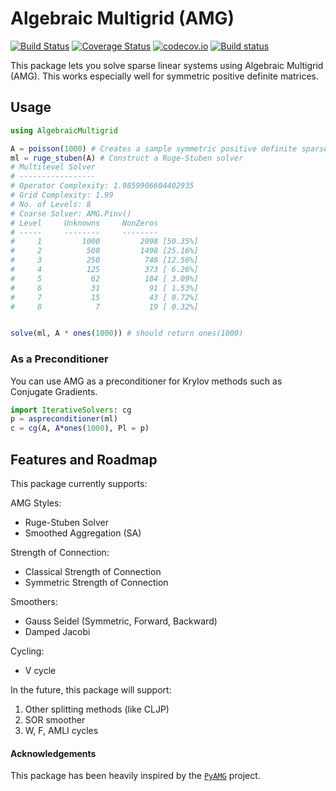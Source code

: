 # Algebraic Multigrid (AMG)

[![Build Status](https://travis-ci.org/JuliaLinearAlgebra/AlgebraicMultigrid.jl.svg?branch=master)](https://travis-ci.org/JuliaLinearAlgebra/AlgebraicMultigrid.jl)
[![Coverage Status](https://coveralls.io/repos/JuliaLinearAlgebra/AlgebraicMultigrid.jl/badge.svg?branch=master&service=github)](https://coveralls.io/github/JuliaLinearAlgebra/AlgebraicMultigrid.jl?branch=master)
[![codecov.io](http://codecov.io/github/JuliaLinearAlgebra/AlgebraicMultigrid.jl/coverage.svg?branch=master)](http://codecov.io/github/JuliaLinearAlgebra/AlgebraicMultigrid.jl?branch=master)
[![Build status](https://ci.appveyor.com/api/projects/status/0wnj4lhk1rvl5pjp?svg=true)](https://ci.appveyor.com/project/ranjanan/algebraicmultigrid-jl)

This package lets you solve sparse linear systems using Algebraic Multigrid (AMG). This works especially well for symmetric positive definite matrices. 

## Usage

```julia
using AlgebraicMultigrid

A = poisson(1000) # Creates a sample symmetric positive definite sparse matrix
ml = ruge_stuben(A) # Construct a Ruge-Stuben solver
# Multilevel Solver
# -----------------
# Operator Complexity: 1.9859906604402935
# Grid Complexity: 1.99
# No. of Levels: 8
# Coarse Solver: AMG.Pinv()
# Level     Unknowns     NonZeros
# -----     --------     --------
#     1         1000         2998 [50.35%]
#     2          500         1498 [25.16%]
#     3          250          748 [12.56%]
#     4          125          373 [ 6.26%]
#     5           62          184 [ 3.09%]
#     6           31           91 [ 1.53%]
#     7           15           43 [ 0.72%]
#     8            7           19 [ 0.32%]


solve(ml, A * ones(1000)) # should return ones(1000)
```

### As a Preconditioner
You can use AMG as a preconditioner for Krylov methods such as Conjugate Gradients.
```julia
import IterativeSolvers: cg
p = aspreconditioner(ml)
c = cg(A, A*ones(1000), Pl = p) 
```

## Features and Roadmap

This package currently supports: 

AMG Styles:
* Ruge-Stuben Solver
* Smoothed Aggregation (SA)

Strength of Connection: 
* Classical Strength of Connection
* Symmetric Strength of Connection

Smoothers:
* Gauss Seidel (Symmetric, Forward, Backward)
* Damped Jacobi

Cycling:
* V cycle 

In the future, this package will support:
1. Other splitting methods (like CLJP)
2. SOR smoother
3. W, F, AMLI cycles

#### Acknowledgements
This package has been heavily inspired by the [`PyAMG`](http://github.com/pyamg/pyamg) project. 
